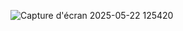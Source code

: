 ![Capture d'écran 2025-05-22 125420](https://github.com/user-attachments/assets/c5da8a94-d0d1-4a75-932a-114ff9b5d7db)
